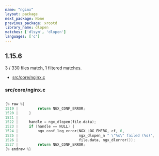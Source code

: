 ```yaml
---
name: "nginx"
layout: package
next_package: None
previous_package: xrootd
library_name: dlopen
matches: ['dlsym', 'dlopen']
languages: ['c']
---
```

## 1.15.6
3 / 330 files match, 1 filtered matches.

 - [src/core/nginx.c](#srccorenginxc)

### src/core/nginx.c

```c

{% raw %}
1519 |         return NGX_CONF_ERROR;
1520 |     }
1521 | 
1522 |     handle = ngx_dlopen(file.data);
1523 |     if (handle == NULL) {
1524 |         ngx_conf_log_error(NGX_LOG_EMERG, cf, 0,
1525 |                            ngx_dlopen_n " \"%s\" failed (%s)",
1526 |                            file.data, ngx_dlerror());
1527 |         return NGX_CONF_ERROR;
{% endraw %}

```